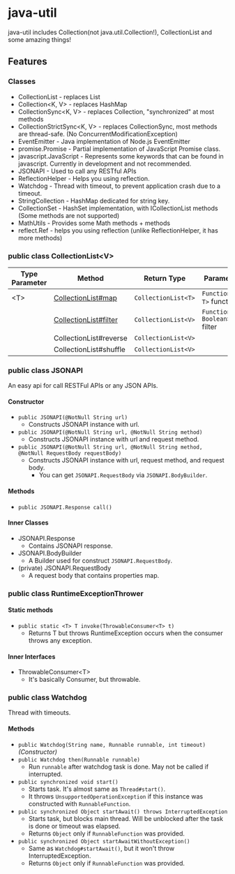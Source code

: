 # java-util
java-util includes Collection(not java.util.Collection!), CollectionList and some amazing things!

## Features

### Classes

- CollectionList<V> - replaces List
- Collection<K, V> - replaces HashMap
- CollectionSync<K, V> - replaces Collection, "synchronized" at most methods
- CollectionStrictSync<K, V> - replaces CollectionSync, most methods are thread-safe. (No ConcurrentModificationException)
- EventEmitter - Java implementation of Node.js EventEmitter
- promise.Promise - Partial implementation of JavaScript Promise class.
- javascript.JavaScript - Represents some keywords that can be found in javascript. Currently in development and not recommended.
- JSONAPI - Used to call any RESTful APIs
- ReflectionHelper - Helps you using reflection.
- Watchdog - Thread with timeout, to prevent application crash due to a timeout.
- StringCollection - HashMap dedicated for string key.
- CollectionSet - HashSet implementation, with ICollectionList methods (Some methods are not supported)
- MathUtils - Provides some Math methods + methods
- reflect.Ref - helps you using reflection (unlike ReflectionHelper, it has more methods)

### public class CollectionList\<V\>

| Type Parameter | Method | Return Type | Parameter |
| ----- | ----- | ----- | ----- |
| \<T\> | [CollectionList#map](https://developer.mozilla.org/en-US/docs/Web/JavaScript/Reference/Global_Objects/Array/map) | `CollectionList<T>` | `Function<V, T>` function |
| | [CollectionList#filter](https://developer.mozilla.org/en-US/docs/Web/JavaScript/Reference/Global_Objects/Array/filter) | `CollectionList<V>` | `Function<V, Boolean>` filter |
| | CollectionList#reverse | `CollectionList<V>` | |
| | CollectionList#shuffle | `CollectionList<V>` | |

### public class JSONAPI
An easy api for call RESTFul APIs or any JSON APIs.

#### Constructor
- `public JSONAPI(@NotNull String url)`
  - Constructs JSONAPI instance with url.
- `public JSONAPI(@NotNull String url, @NotNull String method)`
  - Constructs JSONAPI instance with url and request method.
- `public JSONAPI(@NotNull String url, @NotNull String method, @NotNull RequestBody requestBody)`
  - Constructs JSONAPI instance with url, request method, and request body.
    - You can get `JSONAPI.RequestBody` via `JSONAPI.BodyBuilder`.

#### Methods
- `public JSONAPI.Response call()`

#### Inner Classes
- JSONAPI.Response
  - Contains JSONAPI response.
- JSONAPI.BodyBuilder
  - A Builder used for construct `JSONAPI.RequestBody`.
- (private) JSONAPI.RequestBody
  - A request body that contains properties map.

### public class RuntimeExceptionThrower

#### Static methods
- `public static <T> T invoke(ThrowableConsumer<T> t)`
  - Returns T but throws RuntimeException occurs when the consumer throws any exception.

#### Inner Interfaces
- ThrowableConsumer\<T\>
  - It's basically Consumer, but throwable.

### public class Watchdog
Thread with timeouts.

#### Methods
- `public Watchdog(String name, Runnable runnable, int timeout)` *\(Constructor\)*
- `public Watchdog then(Runnable runnable)`
  - Run `runnable` after watchdog task is done. May not be called if interrupted.
- `public synchronized void start()`
  - Starts task. It's almost same as `Thread#start()`.
  - It throws `UnsupportedOperationException` if this instance was constructed with `RunnableFunction`.
- `public synchronized Object startAwait() throws InterruptedException`
  - Starts task, but blocks main thread. Will be unblocked after the task is done or timeout was elapsed.
  - Returns `Object` only if `RunnableFunction` was provided.
- `public synchronized Object startAwaitWithoutException()`
  - Same as `Watchdog#startAwait()`, but it won't throw InterruptedException.
  - Returns `Object` only if `RunnableFunction` was provided.